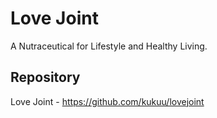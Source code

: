 # Love Joint 
A Nutraceutical  for Lifestyle and Healthy Living. 

## Repository  
Love Joint - https://github.com/kukuu/lovejoint

